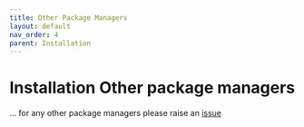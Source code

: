 ```yaml
---
title: Other Package Managers
layout: default
nav_order: 4
parent: Installation
---
```

<!-- markdownlint-configure-file {
  "MD025": false
} -->

# Installation Other package managers

... for any other package managers please raise an [issue](https://github.com/a1ecbr0wn/r53-ddns/issues)
